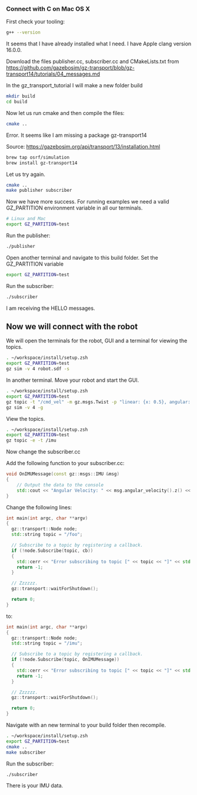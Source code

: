 ### Connect with C on Mac OS X

First check your tooling:

```bash
g++ --version
```

It seems that I have already installed what I need. I have Apple clang version 16.0.0.

Download the files publisher.cc, subscriber.cc and CMakeLists.txt from https://github.com/gazebosim/gz-transport/blob/gz-transport14/tutorials/04_messages.md

In the gz_transport_tutorial I will make a new folder build

```bash
mkdir build
cd build
```

Now let us run cmake and then compile the files:

```bash
cmake ..
```

Error. It seems like I am missing a package gz-transport14

Source: https://gazebosim.org/api/transport/13/installation.html

```bash
brew tap osrf/simulation
brew install gz-transport14
```

Let us try again.

```bash
cmake ..
make publisher subscriber
```

Now we have more success. For running examples we need a valid GZ_PARTITION environment variable in all our terminals.

```bash
# Linux and Mac
export GZ_PARTITION=test
```

Run the publisher:

```bash
./publisher
```

Open another terminal and navigate to this build folder. Set the GZ_PARTITION variable

```bash
export GZ_PARTITION=test
```

Run the subscriber:

```bash
./subscriber
```

I am receiving the HELLO messages.

## Now we will connect with the robot

We will open the terminals for the robot, GUI and a terminal for viewing the topics.

```bash
. ~/workspace/install/setup.zsh
export GZ_PARTITION=test
gz sim -v 4 robot.sdf -s
```

In another terminal. Move your robot and start the GUI.

```bash
. ~/workspace/install/setup.zsh
export GZ_PARTITION=test
gz topic -t "/cmd_vel" -m gz.msgs.Twist -p "linear: {x: 0.5}, angular: {z: 0.05}"
gz sim -v 4 -g
```

View the topics.

```bash
. ~/workspace/install/setup.zsh
export GZ_PARTITION=test
gz topic -e -t /imu
```

Now change the subscriber.cc

Add the following function to your subscriber.cc:

```c++
void OnIMUMessage(const gz::msgs::IMU &msg)
{
    // Output the data to the console
    std::cout << "Angular Velocity: " << msg.angular_velocity().z() << std::endl;
}
```

Change the following lines:

```c++
int main(int argc, char **argv)
{
  gz::transport::Node node;
  std::string topic = "/foo";

  // Subscribe to a topic by registering a callback.
  if (!node.Subscribe(topic, cb))
  {
    std::cerr << "Error subscribing to topic [" << topic << "]" << std::endl;
    return -1;
  }

  // Zzzzzz.
  gz::transport::waitForShutdown();

  return 0;
}
```

to:

```c++
int main(int argc, char **argv)
{
  gz::transport::Node node;
  std::string topic = "/imu";

  // Subscribe to a topic by registering a callback.
  if (!node.Subscribe(topic, OnIMUMessage))
  {
    std::cerr << "Error subscribing to topic [" << topic << "]" << std::endl;
    return -1;
  }

  // Zzzzzz.
  gz::transport::waitForShutdown();

  return 0;
}
```

Navigate with an new terminal to your build folder then recompile.

```bash
. ~/workspace/install/setup.zsh
export GZ_PARTITION=test
cmake ..
make subscriber
```

Run the subscriber:

```bash
./subscriber
```

There is your IMU data.